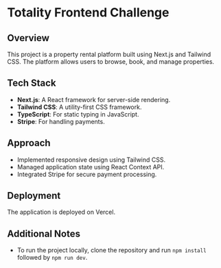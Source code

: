 # Totality Frontend Challenge

## Overview
This project is a property rental platform built using Next.js and Tailwind CSS. The platform allows users to browse, book, and manage properties.

## Tech Stack
- **Next.js**: A React framework for server-side rendering.
- **Tailwind CSS**: A utility-first CSS framework.
- **TypeScript**: For static typing in JavaScript.
- **Stripe**: For handling payments.

## Approach
- Implemented responsive design using Tailwind CSS.
- Managed application state using React Context API.
- Integrated Stripe for secure payment processing.

## Deployment
The application is deployed on Vercel.

## Additional Notes
- To run the project locally, clone the repository and run `npm install` followed by `npm run dev`.
